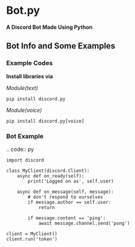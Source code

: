 # Bot.py

**A Discord Bot Made Using Python**

## Bot Info and Some Examples

### Example Codes

**Install libraries via**

_Module(text)_

`pip install discord.py`

_Module(voice)_

`pip install discord.py[voice]`

### Bot Example

.. code:: py

    import discord

    class MyClient(discord.Client):
        async def on_ready(self):
            print('Logged on as', self.user)

        async def on_message(self, message):
            # don't respond to ourselves
            if message.author == self.user:
                return

            if message.content == 'ping':
                await message.channel.send('pong')

    client = MyClient()
    client.run('token')
